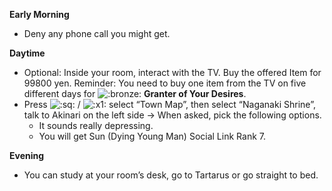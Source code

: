 **Early Morning**

- Deny any phone call you might get.

**Daytime**

- Optional: Inside your room, interact with the TV. Buy the offered Item for 99800 yen. Reminder: You need to buy one item from the TV on five different days for ![:bronze:](/assets/bronze.png) **Granter of Your Desires**.
- Press ![:sq:](/assets/square.png) / ![:x1:](/assets/x1.png) select “Town Map”, then select “Naganaki Shrine”, talk to Akinari on the left side -> When asked, pick the following options.
  - It sounds really depressing.
  - You will get Sun (Dying Young Man) Social Link Rank 7.

**Evening**

- You can study at your room’s desk, go to Tartarus or go straight to bed.
